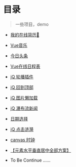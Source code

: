# 目录

> 一些项目，demo

* [我的在线简历👻](http://jianghangxuan.coding.me/resumePage/resume-page/index)
* [Vue音乐](http://jianghangxuan.coding.me/music/vue-music/page)
* [今日头条](https://jaejiang.github.io/resume/今日头条/index)
* [Vue在线日程表](http://jianghangxuan.coding.me/todo/todos/page)
* [jQ 轮播插件](https://github.com/JaeJiang/resume/tree/master/slide)
* [jQ 回到顶部](https://jaejiang.github.io/resume/回到顶部/回到顶部)
* [jQ 图片懒加载](https://jaejiang.github.io/resume/图片懒加载/懒加载)
* [jQ 瀑布流新闻](https://jaejiang.github.io/resume/waterfall/waterfall)
* [日期选择](https://jaejiang.github.io/resume/datepicker/datepicker)
* [jQ 点击涟漪](https://jaejiang.github.io/resume/ripple/btnWave)
* [canvas 时钟](https://jaejiang.github.io/resume/canvas/clock)
* [【元素水平垂直居中全部方案】](https://jaejiang.github.io/resume/%E5%85%A8%E9%83%A8%E6%96%B9%E6%A1%88%E5%85%83%E7%B4%A0%E6%B0%B4%E5%B9%B3%E5%9E%82%E7%9B%B4%E5%B1%85%E4%B8%AD/%E5%85%83%E7%B4%A0%E6%B0%B4%E5%B9%B3%E5%9E%82%E7%9B%B4%E5%B1%85%E4%B8%AD.png)

* To Be Continue …...